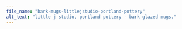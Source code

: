 ```yaml
---
file_name: "bark-mugs-littlejstudio-portland-pottery"
alt_text: "little j studio, portland pottery - bark glazed mugs."
---
```

